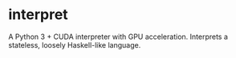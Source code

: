 # interpret
A Python 3 + CUDA interpreter with GPU acceleration. Interprets a stateless, loosely Haskell-like language.